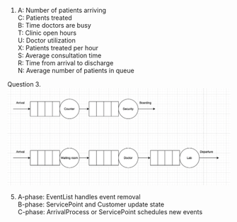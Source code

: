 1. A: Number of patients arriving  
C: Patients treated  
B: Time doctors are busy  
T: Clinic open hours  
U: Doctor utilization  
X: Patients treated per hour  
S: Average consultation time  
R: Time from arrival to discharge  
N: Average number of patients in queue  

Question 3.
   ![Diagram in screenshot file](https://github.com/olgachit/Programming-Project/blob/main/OrientationTasks/Task4/Screenshot%202025-09-09%20at%2022.14.29.png)

5. A-phase: EventList handles event removal  
B-phase: ServicePoint and Customer update state  
C-phase: ArrivalProcess or ServicePoint schedules new events  

